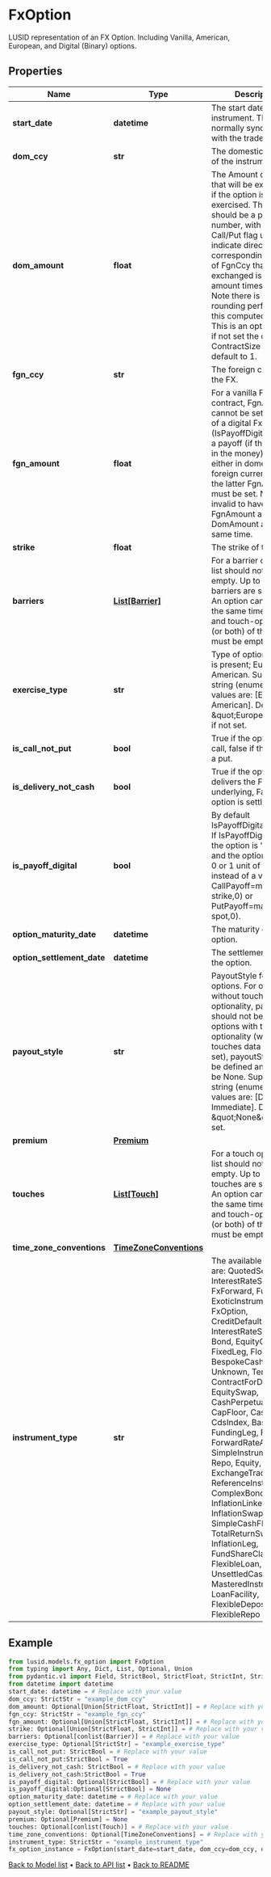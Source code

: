 # FxOption

LUSID representation of an FX Option.  Including Vanilla, American, European, and Digital (Binary) options.
## Properties
Name | Type | Description | Notes
------------ | ------------- | ------------- | -------------
**start_date** | **datetime** | The start date of the instrument. This is normally synonymous with the trade-date. | 
**dom_ccy** | **str** | The domestic currency of the instrument. | 
**dom_amount** | **float** | The Amount of DomCcy that will be exchanged if the option is exercised.  This amount should be a positive number, with the Call/Put flag used to indicate direction.  The corresponding amount of FgnCcy that will be exchanged is this amount times the strike.  Note there is no rounding performed on this computed value.  This is an optional field, if not set the option ContractSize will default to 1. | [optional] 
**fgn_ccy** | **str** | The foreign currency of the FX. | 
**fgn_amount** | **float** | For a vanilla FxOption contract, FgnAmount cannot be set.  In case of a digital FxOption (IsPayoffDigital&#x3D;&#x3D;true)  a payoff (if the option is in the money) can be either  in domestic or in foreign currency - for the latter  FgnAmount must be set.  Note: It is invalid to have FgnAmount and DomAmount  at the same time. | [optional] 
**strike** | **float** | The strike of the option. | [optional] 
**barriers** | [**List[Barrier]**](Barrier.md) | For a barrier option the list should not be empty. Up to two barriers are supported.  An option cannot be at the same time barrier- and touch-option.  One (or both) of the lists must be empty. | [optional] 
**exercise_type** | **str** | Type of optionality that is present; European, American.    Supported string (enumeration) values are: [European, American].  Defaults to \&quot;European\&quot; if not set. | [optional] 
**is_call_not_put** | **bool** | True if the option is a call, false if the option is a put. | 
**is_delivery_not_cash** | **bool** | True if the option delivers the FX underlying, False if the option is settled in cash. | 
**is_payoff_digital** | **bool** | By default IsPayoffDigital is false. If IsPayoffDigital&#x3D;true,  the option is &#39;digital&#39;, and the option payoff is 0 or 1 unit of currency,  instead of a vanilla CallPayoff&#x3D;max(spot-strike,0) or PutPayoff&#x3D;max(strike-spot,0). | [optional] 
**option_maturity_date** | **datetime** | The maturity date of the option. | 
**option_settlement_date** | **datetime** | The settlement date of the option. | 
**payout_style** | **str** | PayoutStyle for touch options.                For options without touch optionality, payoutStyle should not be set.  For options with touch optionality (where the touches data has been set), payoutStyle must be defined and cannot be None.    Supported string (enumeration) values are: [Deferred, Immediate].  Defaults to \&quot;None\&quot; if not set. | [optional] 
**premium** | [**Premium**](Premium.md) |  | [optional] 
**touches** | [**List[Touch]**](Touch.md) | For a touch option the list should not be empty. Up to two touches are supported.  An option cannot be at the same time barrier- and touch-option.  One (or both) of the lists must be empty. | [optional] 
**time_zone_conventions** | [**TimeZoneConventions**](TimeZoneConventions.md) |  | [optional] 
**instrument_type** | **str** | The available values are: QuotedSecurity, InterestRateSwap, FxForward, Future, ExoticInstrument, FxOption, CreditDefaultSwap, InterestRateSwaption, Bond, EquityOption, FixedLeg, FloatingLeg, BespokeCashFlowsLeg, Unknown, TermDeposit, ContractForDifference, EquitySwap, CashPerpetual, CapFloor, CashSettled, CdsIndex, Basket, FundingLeg, FxSwap, ForwardRateAgreement, SimpleInstrument, Repo, Equity, ExchangeTradedOption, ReferenceInstrument, ComplexBond, InflationLinkedBond, InflationSwap, SimpleCashFlowLoan, TotalReturnSwap, InflationLeg, FundShareClass, FlexibleLoan, UnsettledCash, Cash, MasteredInstrument, LoanFacility, FlexibleDeposit, FlexibleRepo | 
## Example

```python
from lusid.models.fx_option import FxOption
from typing import Any, Dict, List, Optional, Union
from pydantic.v1 import Field, StrictBool, StrictFloat, StrictInt, StrictStr, conlist, validator
from datetime import datetime
start_date: datetime = # Replace with your value
dom_ccy: StrictStr = "example_dom_ccy"
dom_amount: Optional[Union[StrictFloat, StrictInt]] = # Replace with your value
fgn_ccy: StrictStr = "example_fgn_ccy"
fgn_amount: Optional[Union[StrictFloat, StrictInt]] = # Replace with your value
strike: Optional[Union[StrictFloat, StrictInt]] = # Replace with your value
barriers: Optional[conlist(Barrier)] = # Replace with your value
exercise_type: Optional[StrictStr] = "example_exercise_type"
is_call_not_put: StrictBool = # Replace with your value
is_call_not_put:StrictBool = True
is_delivery_not_cash: StrictBool = # Replace with your value
is_delivery_not_cash:StrictBool = True
is_payoff_digital: Optional[StrictBool] = # Replace with your value
is_payoff_digital:Optional[StrictBool] = None
option_maturity_date: datetime = # Replace with your value
option_settlement_date: datetime = # Replace with your value
payout_style: Optional[StrictStr] = "example_payout_style"
premium: Optional[Premium] = None
touches: Optional[conlist(Touch)] = # Replace with your value
time_zone_conventions: Optional[TimeZoneConventions] = # Replace with your value
instrument_type: StrictStr = "example_instrument_type"
fx_option_instance = FxOption(start_date=start_date, dom_ccy=dom_ccy, dom_amount=dom_amount, fgn_ccy=fgn_ccy, fgn_amount=fgn_amount, strike=strike, barriers=barriers, exercise_type=exercise_type, is_call_not_put=is_call_not_put, is_delivery_not_cash=is_delivery_not_cash, is_payoff_digital=is_payoff_digital, option_maturity_date=option_maturity_date, option_settlement_date=option_settlement_date, payout_style=payout_style, premium=premium, touches=touches, time_zone_conventions=time_zone_conventions, instrument_type=instrument_type)

```

[Back to Model list](../README.md#documentation-for-models) &#8226; [Back to API list](../README.md#documentation-for-api-endpoints) &#8226; [Back to README](../README.md)


